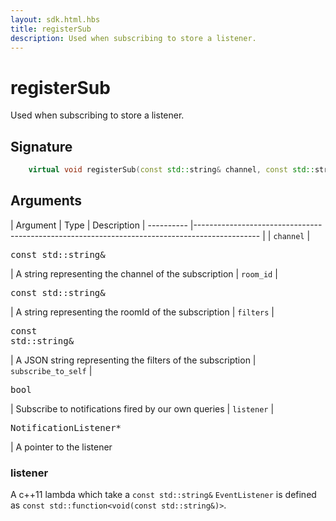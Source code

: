 ```yaml
---
layout: sdk.html.hbs
title: registerSub
description: Used when subscribing to store a listener.
---
```


# registerSub

Used when subscribing to store a listener. 

## Signature

```cpp
    virtual void registerSub(const std::string& channel, const std::string& room_id, const std::string& filters, bool subscrive_to_self, NotificationListener* listener) = 0;
```

## Arguments

| Argument   | Type                      | Description
| ---------- |---------------------------------------------------------------------------------------------- |
| `channel`    | <pre>const std::string&</pre>           | A string representing the channel of the subscription
| `room_id` | <pre>const std::string&</pre>  | A string representing the roomId of the subscription
| `filters` | <pre>const std::string&</pre> | A JSON string representing the filters of the subscription
| `subscribe_to_self` | <pre>bool</pre> | Subscribe to notifications fired by our own queries
| `listener` | <pre>NotificationListener*</pre> | A pointer to the listener

### **listener**

A c++11 lambda which take a `const std::string&`
`EventListener` is defined as `const std::function<void(const std::string&)>`.
